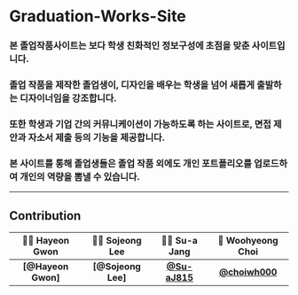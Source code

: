 # Graduation-Works-Site

### 본 졸업작품사이트는 보다 학생 친화적인 정보구성에 초점을 맞춘 사이트입니다.
### 졸업 작품을 제작한 졸업생이, 디자인을 배우는 학생을 넘어 새롭게 출발하는 디자이너임을 강조합니다.
### 또한 학생과 기업 간의 커뮤니케이션이 가능하도록 하는 사이트로, 면접 제안과 자소서 제출 등의 기능을 제공합니다.
### 본 사이트를 통해 졸업생들은 졸업 작품 외에도 개인 포트폴리오를 업로드하여 개인의 역량을 뽐낼 수 있습니다.

_____________________________________________________________________________

## Contribution

|👩‍💻 Hayeon Gwon|👩‍🏫 Sojeong Lee|🕵️‍♀️ Su-a Jang|💁 Woohyeong Choi|
|:-------:|:-------:|:-------:|:-------:|
|**[@Hayeon Gwon]**|**[@Sojeong Lee]**|**[@Su-aJ815](https://github.com/su-aJ815)**|**[@choiwh000](https://github.com/choiwh000)**|

